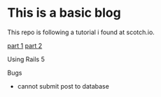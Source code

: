 # This is a basic blog

This repo is following a tutorial i found at scotch.io. 

[part 1](https://scotch.io/tutorials/build-a-blog-with-ruby-on-rails-part-1)
[part 2](https://scotch.io/tutorials/build-a-blog-with-ruby-on-rails-part-2)

Using Rails 5

Bugs
* cannot submit post to database


